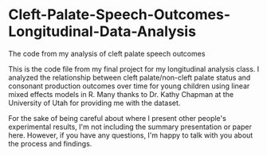 # Cleft-Palate-Speech-Outcomes-Longitudinal-Data-Analysis

The code from my analysis of cleft palate speech outcomes

This is the code file from my final project for my longitudinal analysis class. I analyzed the relationship between cleft palate/non-cleft palate status and consonant
production outcomes over time for young children using linear mixed effects models in R. Many thanks to Dr. Kathy Chapman at the University of Utah for providing me with the dataset.

For the sake of being careful about where I present other people's experimental results, I'm not including the summary presentation or paper here. However, if you have any questions, I'm happy to talk with you about the process and findings.
